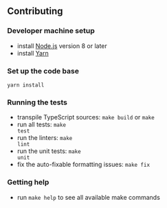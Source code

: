 ## Contributing

### Developer machine setup

- install [Node.js](https://nodejs.org) version 8 or later
- install [Yarn](https://yarnpkg.com/en/docs/install)

### Set up the code base

```
yarn install
```

### Running the tests

- transpile TypeScript sources: <code textrun="verify-make-command">make build</code> or `make`
- run all tests: <code textrun="verify-make-command">make test</code>
- run the linters: <code textrun="verify-make-command">make lint</code>
- run the unit tests: <code textrun="verify-make-command">make unit</code>
- fix the auto-fixable formatting issues: <code textrun="verify-make-command">make fix</code>

### Getting help

- run `make help` to see all available make commands
